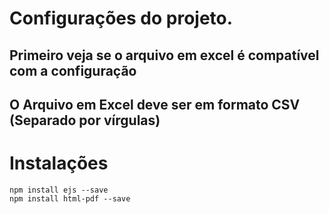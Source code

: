 # Configurações do projeto.
## Primeiro veja se o arquivo em excel é compatível com a configuração
## O Arquivo em Excel deve ser em formato CSV (Separado por vírgulas)

# Instalações
    npm install ejs --save
    npm install html-pdf --save
